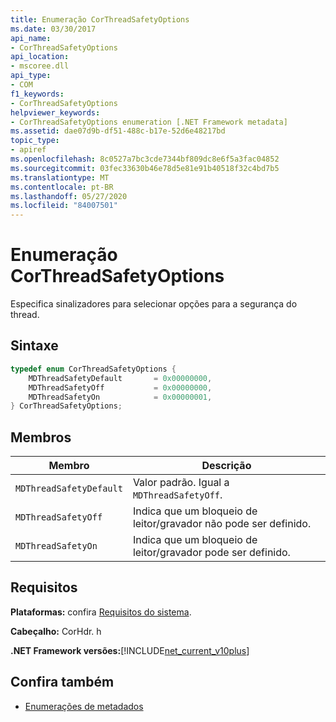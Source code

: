```yaml
---
title: Enumeração CorThreadSafetyOptions
ms.date: 03/30/2017
api_name:
- CorThreadSafetyOptions
api_location:
- mscoree.dll
api_type:
- COM
f1_keywords:
- CorThreadSafetyOptions
helpviewer_keywords:
- CorThreadSafetyOptions enumeration [.NET Framework metadata]
ms.assetid: dae07d9b-df51-488c-b17e-52d6e48217bd
topic_type:
- apiref
ms.openlocfilehash: 8c0527a7bc3cde7344bf809dc8e6f5a3fac04852
ms.sourcegitcommit: 03fec33630b46e78d5e81e91b40518f32c4bd7b5
ms.translationtype: MT
ms.contentlocale: pt-BR
ms.lasthandoff: 05/27/2020
ms.locfileid: "84007501"
---
```

# <a name="corthreadsafetyoptions-enumeration"></a>Enumeração CorThreadSafetyOptions

Especifica sinalizadores para selecionar opções para a segurança do thread.

## <a name="syntax"></a>Sintaxe

```cpp
typedef enum CorThreadSafetyOptions {
    MDThreadSafetyDefault       = 0x00000000,
    MDThreadSafetyOff           = 0x00000000,
    MDThreadSafetyOn            = 0x00000001,
} CorThreadSafetyOptions;
```

## <a name="members"></a>Membros

|Membro|Descrição|
|------------|-----------------|
|`MDThreadSafetyDefault`|Valor padrão. Igual a `MDThreadSafetyOff`.|
|`MDThreadSafetyOff`|Indica que um bloqueio de leitor/gravador não pode ser definido.|
|`MDThreadSafetyOn`|Indica que um bloqueio de leitor/gravador pode ser definido.|

## <a name="requirements"></a>Requisitos

**Plataformas:** confira [Requisitos do sistema](../../get-started/system-requirements.md).

**Cabeçalho:** CorHdr. h

**.NET Framework versões:**[!INCLUDE[net_current_v10plus](../../../../includes/net-current-v10plus-md.md)]

## <a name="see-also"></a>Confira também

- [Enumerações de metadados](metadata-enumerations.md)
